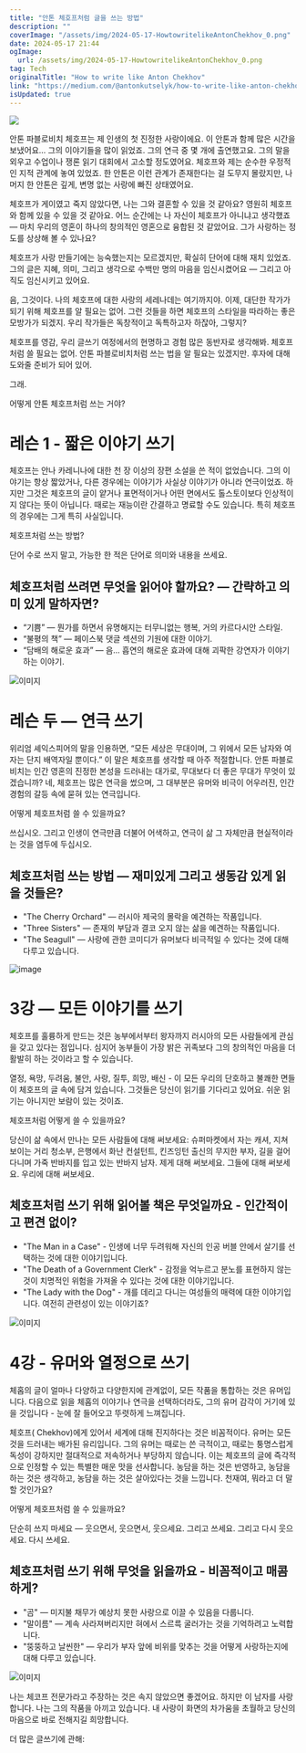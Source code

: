 ```yaml
---
title: "안톤 체호프처럼 글을 쓰는 방법"
description: ""
coverImage: "/assets/img/2024-05-17-HowtowritelikeAntonChekhov_0.png"
date: 2024-05-17 21:44
ogImage:
  url: /assets/img/2024-05-17-HowtowritelikeAntonChekhov_0.png
tag: Tech
originalTitle: "How to write like Anton Chekhov"
link: "https://medium.com/@antonkutselyk/how-to-write-like-anton-chekhov-8a98cd745aea"
isUpdated: true
---
```


<img src="/assets/img/2024-05-17-HowtowritelikeAntonChekhov_0.png" />

안톤 파블로비치 체호프는 제 인생의 첫 진정한 사랑이에요. 이 안톤과 함께 많은 시간을 보냈어요... 그의 이야기들을 많이 읽었죠. 그의 연극 중 몇 개에 출연했고요. 그의 말을 외우고 수업이나 쟁론 읽기 대회에서 고소할 정도였어요. 체호프와 제는 순수한 우정적인 지적 관계에 놓여 있었죠. 한 안톤은 이런 관계가 존재한다는 걸 도무지 몰랐지만, 나머지 한 안톤은 깊게, 변명 없는 사랑에 빠진 상태였어요.

체호프가 게이였고 죽지 않았다면, 나는 그와 결혼할 수 있을 것 같아요? 영원히 체호프와 함께 있을 수 있을 것 같아요. 어느 순간에는 나 자신이 체호프가 아니냐고 생각했죠 — 마치 우리의 영혼이 하나의 창의적인 영혼으로 융합된 것 같았어요. 그가 사랑하는 정도를 상상해 볼 수 있나요?

체호프가 사랑 만들기에는 능숙했는지는 모르겠지만, 확실히 단어에 대해 재치 있었죠. 그의 글은 지혜, 의미, 그리고 생각으로 수백만 명의 마음을 임신시켰어요 — 그리고 아직도 임신시키고 있어요.

<!-- seedividend - 사각형 -->

<ins class="adsbygoogle"
     style="display:block"
     data-ad-client="ca-pub-4877378276818686"
     data-ad-slot="1898504329"
     data-ad-format="auto"
     data-full-width-responsive="true"></ins>

<script>
     (adsbygoogle = window.adsbygoogle || []).push({});
</script>

음, 그것이다. 나의 체호프에 대한 사랑의 세레나데는 여기까지야. 이제, 대단한 작가가 되기 위해 체호프를 알 필요는 없어. 그런 것들을 하면 체호프의 스타일을 따라하는 좋은 모방가가 되겠지. 우리 작가들은 독창적이고 독특하고자 하잖아, 그렇지?

체호프를 영감, 우리 글쓰기 여정에서의 현명하고 경험 많은 동반자로 생각해봐. 체호프처럼 쓸 필요는 없어. 안톤 파블로비치처럼 쓰는 법을 알 필요는 있겠지만. 후자에 대해 도와줄 준비가 되어 있어.

그래.

어떻게 안톤 체호프처럼 쓰는 거야?

<!-- seedividend - 사각형 -->

<ins class="adsbygoogle"
     style="display:block"
     data-ad-client="ca-pub-4877378276818686"
     data-ad-slot="1898504329"
     data-ad-format="auto"
     data-full-width-responsive="true"></ins>

<script>
     (adsbygoogle = window.adsbygoogle || []).push({});
</script>

# 레슨 1 - 짧은 이야기 쓰기

체호프는 안나 카레니나에 대한 천 장 이상의 장편 소설을 쓴 적이 없었습니다. 그의 이야기는 항상 짧았거나, 다른 경우에는 이야기가 사실상 이야기가 아니라 연극이었죠. 하지만 그것은 체호프의 글이 얕거나 표면적이거나 어떤 면에서도 톨스토이보다 인상적이지 않다는 뜻이 아닙니다. 때로는 재능이란 간결하고 명료할 수도 있습니다. 특히 체호프의 경우에는 그게 특히 사실입니다.

체호프처럼 쓰는 방법?

단어 수로 쓰지 말고, 가능한 한 적은 단어로 의미와 내용을 쓰세요.

<!-- seedividend - 사각형 -->

<ins class="adsbygoogle"
     style="display:block"
     data-ad-client="ca-pub-4877378276818686"
     data-ad-slot="1898504329"
     data-ad-format="auto"
     data-full-width-responsive="true"></ins>

<script>
     (adsbygoogle = window.adsbygoogle || []).push({});
</script>

## 체호프처럼 쓰려면 무엇을 읽어야 할까요? — 간략하고 의미 있게 말하자면?

- “기쁨” — 뭔가를 하면서 유명해지는 터무니없는 행복, 거의 카르다시안 스타일.
- “불평의 책” — 페이스북 댓글 섹션의 기원에 대한 이야기.
- “담배의 해로운 효과” — 음... 흡연의 해로운 효과에 대해 괴팍한 강연자가 이야기하는 이야기.

![이미지](/assets/img/2024-05-17-HowtowritelikeAntonChekhov_1.png)

# 레슨 두 — 연극 쓰기

<!-- seedividend - 사각형 -->

<ins class="adsbygoogle"
     style="display:block"
     data-ad-client="ca-pub-4877378276818686"
     data-ad-slot="1898504329"
     data-ad-format="auto"
     data-full-width-responsive="true"></ins>

<script>
     (adsbygoogle = window.adsbygoogle || []).push({});
</script>

위리엄 셰익스피어의 말을 인용하면, “모든 세상은 무대이며,
그 위에서 모든 남자와 여자는 단지 배역자일 뿐이다.” 이 말은 체호프를 생각할 때 아주 적절합니다. 안톤 파블로비치는 인간 영혼의 진정한 본성을 드러내는 대가로, 무대보다 더 좋은 무대가 무엇이 있겠습니까? 네, 체호프는 많은 연극을 썼으며, 그 대부분은 유머와 비극이 어우러진, 인간 경험의 갈등 속에 묻혀 있는 연극입니다.

어떻게 체호프처럼 쓸 수 있을까요?

쓰십시오. 그리고 인생이 연극만큼 더불어 어색하고, 연극이 삶 그 자체만큼 현실적이라는 것을 염두에 두십시오.

## 체호프처럼 쓰는 방법 — 재미있게 그리고 생동감 있게 읽을 것들은?

<!-- seedividend - 사각형 -->

<ins class="adsbygoogle"
     style="display:block"
     data-ad-client="ca-pub-4877378276818686"
     data-ad-slot="1898504329"
     data-ad-format="auto"
     data-full-width-responsive="true"></ins>

<script>
     (adsbygoogle = window.adsbygoogle || []).push({});
</script>

- "The Cherry Orchard" — 러시아 제국의 몰락을 예견하는 작품입니다.
- "Three Sisters" — 존재의 부담과 결코 오지 않는 삶을 예견하는 작품입니다.
- "The Seagull" — 사랑에 관한 코미디가 유머보다 비극적일 수 있다는 것에 대해 다루고 있습니다.

![image](/assets/img/2024-05-17-HowtowritelikeAntonChekhov_2.png)

# 3강 — 모든 이야기를 쓰기

체호프를 훌륭하게 만드는 것은 농부에서부터 왕자까지 러시아의 모든 사람들에게 관심을 갖고 있다는 점입니다. 심지어 농부들이 가장 밝은 귀족보다 그의 창의적인 마음을 더 활발히 하는 것이라고 할 수 있습니다.

<!-- seedividend - 사각형 -->

<ins class="adsbygoogle"
     style="display:block"
     data-ad-client="ca-pub-4877378276818686"
     data-ad-slot="1898504329"
     data-ad-format="auto"
     data-full-width-responsive="true"></ins>

<script>
     (adsbygoogle = window.adsbygoogle || []).push({});
</script>

열정, 욕망, 두려움, 불안, 사랑, 질투, 희망, 배신 - 이 모든 우리의 단호하고 불쾌한 면들이 체호프의 글 속에 담겨 있습니다. 그것들은 당신이 읽기를 기다리고 있어요. 쉬운 읽기는 아니지만 보람이 있는 것이죠.

체호프처럼 어떻게 쓸 수 있을까요?

당신이 삶 속에서 만나는 모든 사람들에 대해 써보세요: 슈퍼마켓에서 자는 캐셔, 지쳐 보이는 거리 청소부, 은행에서 화난 컨설턴트, 킨즈잉턴 출신의 무지한 부자, 길을 걸어 다니며 가죽 반바지를 입고 있는 반바지 남자. 제게 대해 써보세요. 그들에 대해 써보세요. 우리에 대해 써보세요.

## 체호프처럼 쓰기 위해 읽어볼 책은 무엇일까요 - 인간적이고 편견 없이?

<!-- seedividend - 사각형 -->

<ins class="adsbygoogle"
     style="display:block"
     data-ad-client="ca-pub-4877378276818686"
     data-ad-slot="1898504329"
     data-ad-format="auto"
     data-full-width-responsive="true"></ins>

<script>
     (adsbygoogle = window.adsbygoogle || []).push({});
</script>

- "The Man in a Case" - 인생에 너무 두려워해 자신의 인공 버블 안에서 살기를 선택하는 것에 대한 이야기입니다.
- "The Death of a Government Clerk" - 감정을 억누르고 분노를 표현하지 않는 것이 치명적인 위험을 가져올 수 있다는 것에 대한 이야기입니다.
- "The Lady with the Dog" - 개를 데리고 다니는 여성들의 매력에 대한 이야기입니다. 여전히 관련성이 있는 이야기죠?

![이미지](/assets/img/2024-05-17-HowtowritelikeAntonChekhov_3.png)

# 4강 - 유머와 열정으로 쓰기

체홉의 글이 얼마나 다양하고 다양한지에 관계없이, 모든 작품을 통합하는 것은 유머입니다. 다음으로 읽을 체홉의 이야기나 연극을 선택하더라도, 그의 유머 감각이 거기에 있을 것입니다 - 눈에 잘 들어오고 뚜렷하게 느껴집니다.

<!-- seedividend - 사각형 -->

<ins class="adsbygoogle"
     style="display:block"
     data-ad-client="ca-pub-4877378276818686"
     data-ad-slot="1898504329"
     data-ad-format="auto"
     data-full-width-responsive="true"></ins>

<script>
     (adsbygoogle = window.adsbygoogle || []).push({});
</script>

체호프( Chekhov)에게 있어서 세계에 대해 진지하다는 것은 비꼼적이다. 유머는 모든 것을 드러내는 배가된 유리입니다. 그의 유머는 때로는 쓴 극적이고, 때로는 퉁명스럽게 독성이 강하지만 절대적으로 저속하거나 부당하지 않습니다. 이는 체호프의 글에 즉각적으로 인정할 수 있는 특별한 매운 맛을 선사합니다. 농담을 하는 것은 반영하고, 농담을 하는 것은 생각하고, 농담을 하는 것은 살아있다는 것을 느낍니다. 천재여, 뭐라고 더 말할 것인가요?

어떻게 체호프처럼 쓸 수 있을까요?

단순히 쓰지 마세요 — 웃으면서, 웃으면서, 웃으세요. 그리고 쓰세요. 그리고 다시 웃으세요. 다시 쓰세요.

## 체호프처럼 쓰기 위해 무엇을 읽을까요 - 비꼼적이고 매콤하게?

<!-- seedividend - 사각형 -->

<ins class="adsbygoogle"
     style="display:block"
     data-ad-client="ca-pub-4877378276818686"
     data-ad-slot="1898504329"
     data-ad-format="auto"
     data-full-width-responsive="true"></ins>

<script>
     (adsbygoogle = window.adsbygoogle || []).push({});
</script>

- "곰" — 미지불 채무가 예상치 못한 사랑으로 이끌 수 있음을 다룹니다.
- "말이름" — 계속 사라져버리지만 혀에서 스르륵 굴러가는 것을 기억하려고 노력합니다.
- "뚱뚱하고 날씬한" — 우리가 부자 앞에 비위를 맞추는 것을 어떻게 사랑하는지에 대해 다루고 있습니다.

![이미지](/assets/img/2024-05-17-HowtowritelikeAntonChekhov_4.png)

나는 체코프 전문가라고 주장하는 것은 속지 않았으면 좋겠어요. 하지만 이 남자를 사랑합니다. 나는 그의 작품을 아끼고 있습니다. 내 사랑이 화면의 차가움을 초월하고 당신의 마음으로 바로 전해지길 희망합니다.

더 많은 글쓰기에 관해:
